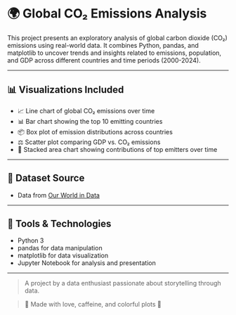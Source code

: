 # 🌍 Global CO₂ Emissions Analysis

This project presents an exploratory analysis of global carbon dioxide (CO₂) emissions using real-world data. It combines Python, pandas, and matplotlib to uncover trends and insights related to emissions, population, and GDP across different countries and time periods (2000-2024).

---

## 📊 Visualizations Included

- 📈 Line chart of global CO₂ emissions over time
- 📊 Bar chart showing the top 10 emitting countries
- 📦 Box plot of emission distributions across countries
- ⚖️ Scatter plot comparing GDP vs. CO₂ emissions
- 🌈 Stacked area chart showing contributions of top emitters over time

---

## 📁 Dataset Source

- Data from [Our World in Data](https://ourworldindata.org/co2-emissions)

---

## 🚀 Tools & Technologies

- Python 3
- pandas for data manipulation
- matplotlib for data visualization
- Jupyter Notebook for analysis and presentation

---
> A project by a data enthusiast passionate about storytelling through data.

> 🌸 Made with love, caffeine, and colorful plots 🌸  
